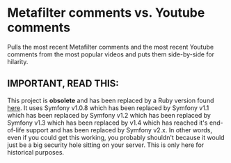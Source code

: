 # Metafilter comments vs. Youtube comments

Pulls the most recent Metafilter comments and the most recent Youtube comments from the most popular videos and puts them side-by-side for hilarity.

## IMPORTANT, READ THIS:

This project is **obsolete** and has been replaced by a Ruby version found [here](https://github.com/bertrandom/mefi-vs-youtube-comments). It uses Symfony v1.0.8 which has been replaced by Symfony v1.1 which has been replaced by Symfony v1.2 which has been replaced by Symfony v1.3 which has been replaced by v1.4 which has reached it's end-of-life support and has been replaced by Symfony v2.x. In other words, even if you could get this working, you probably shouldn't because it would just be a big security hole sitting on your server. This is only here for historical purposes.
